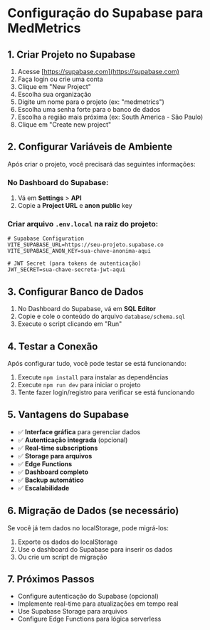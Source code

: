 # Configuração do Supabase para MedMetrics

## 1. Criar Projeto no Supabase

1. Acesse [https://supabase.com](https://supabase.com)
2. Faça login ou crie uma conta
3. Clique em "New Project"
4. Escolha sua organização
5. Digite um nome para o projeto (ex: "medmetrics")
6. Escolha uma senha forte para o banco de dados
7. Escolha a região mais próxima (ex: South America - São Paulo)
8. Clique em "Create new project"

## 2. Configurar Variáveis de Ambiente

Após criar o projeto, você precisará das seguintes informações:

### No Dashboard do Supabase:
1. Vá em **Settings** > **API**
2. Copie a **Project URL** e **anon public** key

### Criar arquivo `.env.local` na raiz do projeto:

```env
# Supabase Configuration
VITE_SUPABASE_URL=https://seu-projeto.supabase.co
VITE_SUPABASE_ANON_KEY=sua-chave-anonima-aqui

# JWT Secret (para tokens de autenticação)
JWT_SECRET=sua-chave-secreta-jwt-aqui
```

## 3. Configurar Banco de Dados

1. No Dashboard do Supabase, vá em **SQL Editor**
2. Copie e cole o conteúdo do arquivo `database/schema.sql`
3. Execute o script clicando em "Run"

## 4. Testar a Conexão

Após configurar tudo, você pode testar se está funcionando:

1. Execute `npm install` para instalar as dependências
2. Execute `npm run dev` para iniciar o projeto
3. Tente fazer login/registro para verificar se está funcionando

## 5. Vantagens do Supabase

- ✅ **Interface gráfica** para gerenciar dados
- ✅ **Autenticação integrada** (opcional)
- ✅ **Real-time subscriptions**
- ✅ **Storage para arquivos**
- ✅ **Edge Functions**
- ✅ **Dashboard completo**
- ✅ **Backup automático**
- ✅ **Escalabilidade**

## 6. Migração de Dados (se necessário)

Se você já tem dados no localStorage, pode migrá-los:

1. Exporte os dados do localStorage
2. Use o dashboard do Supabase para inserir os dados
3. Ou crie um script de migração

## 7. Próximos Passos

- Configure autenticação do Supabase (opcional)
- Implemente real-time para atualizações em tempo real
- Use Supabase Storage para arquivos
- Configure Edge Functions para lógica serverless
